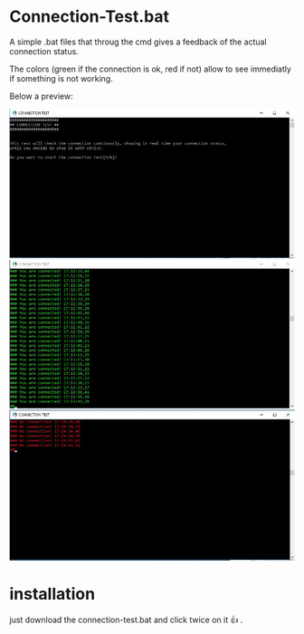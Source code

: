 # Connection-Test.bat

A simple .bat files that throug the cmd gives a feedback of the actual connection status.

The colors (green if the connection is ok, red if not) allow to see immediatly if something is not working.</br>

Below a preview:

![ScreenShot](https://github.com/daaanny90/Connection-Test/blob/master/screen3.JPG)
![ScreenShot](https://github.com/daaanny90/Connection-Test/blob/master/screen1.JPG)
![ScreenShot](https://github.com/daaanny90/Connection-Test/blob/master/screen2.JPG)
# installation

just download the connection-test.bat and click twice on it :+1: .
